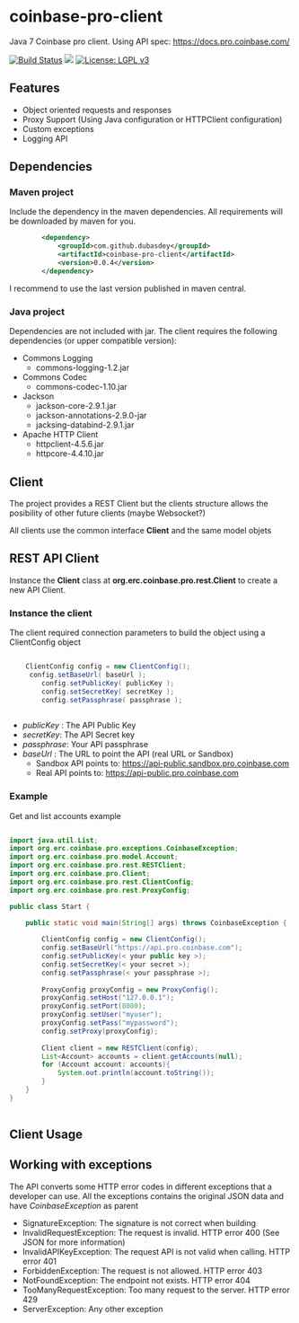 # coinbase-pro-client

Java 7 Coinbase pro client. Using API spec: https://docs.pro.coinbase.com/

[![Build Status](https://travis-ci.org/dubasdey/coinbase-pro-client.svg?branch=master)](https://travis-ci.org/dubasdey/coinbase-pro-client)
[![](https://img.shields.io/maven-central/v/org.apache.maven/apache-maven.svg?style=popout)](https://search.maven.org/search?q=a:coinbase-pro-client)
[![License: LGPL v3](https://img.shields.io/badge/License-LGPL%20v3-blue.svg)](https://www.gnu.org/licenses/lgpl-3.0)

## Features

* Object oriented requests and responses
* Proxy Support (Using Java configuration or HTTPClient configuration)
* Custom exceptions
* Logging API


## Dependencies

### Maven project

Include the dependency in the maven dependencies. All requirements will be downloaded by maven for you.

```xml
		<dependency>
			<groupId>com.github.dubasdey</groupId>
			<artifactId>coinbase-pro-client</artifactId>
			<version>0.0.4</version>
		</dependency>
```
I recommend to use the last version published in maven central.

### Java project

Dependencies are not included with jar. The client requires the following dependencies (or upper compatible version):

* Commons Logging
    * commons-logging-1.2.jar
* Commons Codec
    * commons-codec-1.10.jar
* Jackson
    * jackson-core-2.9.1.jar
    * jackson-annotations-2.9.0-jar
    * jacksing-databind-2.9.1.jar
* Apache HTTP Client
    * httpclient-4.5.6.jar 
    * httpcore-4.4.10.jar

## Client

The project provides a REST Client but the clients structure allows the posibility of other future clients
(maybe Websocket?)

All clients use the common interface __Client__ and the same model objets

## REST API Client

Instance the **Client** class at **org.erc.coinbase.pro.rest.Client** to create a new API Client.

### Instance the client
The client required connection parameters to build the object using a ClientConfig object

```java

    ClientConfig config = new ClientConfig();
	 config.setBaseUrl( baseUrl );
		config.setPublicKey( publicKey );
		config.setSecretKey( secretKey );
		config.setPassphrase( passphrase );
    
```

* _publicKey_ : The API Public Key
* _secretKey_: The API Secret key
* _passphrase_: Your API passphrase
* _baseUrl_ : The URL to point the API (real URL or Sandbox)
    * Sandbox API points to: https://api-public.sandbox.pro.coinbase.com
    * Real API points to: https://api-public.pro.coinbase.com

### Example

Get and list accounts example

```java

import java.util.List;
import org.erc.coinbase.pro.exceptions.CoinbaseException;
import org.erc.coinbase.pro.model.Account;
import org.erc.coinbase.pro.rest.RESTClient;
import org.erc.coinbase.pro.Client;
import org.erc.coinbase.pro.rest.ClientConfig;
import org.erc.coinbase.pro.rest.ProxyConfig;

public class Start {

	public static void main(String[] args) throws CoinbaseException {
		
		ClientConfig config = new ClientConfig();
		config.setBaseUrl("https://api.pro.coinbase.com");
		config.setPublicKey(< your public key >);
		config.setSecretKey(< your secret >);
		config.setPassphrase(< your passphrase >);
		
		ProxyConfig proxyConfig = new ProxyConfig();
		proxyConfig.setHost("127.0.0.1");
		proxyConfig.setPort(8080);
		proxyConfig.setUser("myuser");
		proxyConfig.setPass("mypassword");
		config.setProxy(proxyConfig);
		
		Client client = new RESTClient(config);
		List<Account> accounts = client.getAccounts(null);
		for (Account account: accounts){
			System.out.println(account.toString());
		}
	}
}
		
```

## Client Usage

## Working with exceptions

The API converts some HTTP error codes in different exceptions that a developer can use.
All the exceptions contains the original JSON data and have _CoinbaseException_ as parent

* SignatureException: The signature is not correct when building
* InvalidRequestException: The request is invalid. HTTP error 400 (See JSON for more information)
* InvalidAPIKeyException: The request API is not valid when calling. HTTP error 401
* ForbiddenException: The request is not allowed. HTTP error 403
* NotFoundException: The endpoint not exists. HTTP error 404
* TooManyRequestException: Too many request to the server. HTTP error 429
* ServerException: Any other exception

